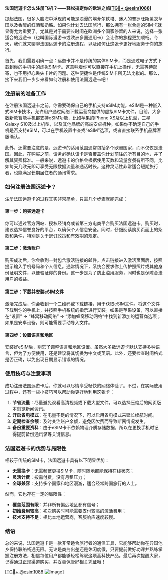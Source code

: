 **法国远遊卡怎么注册飞机？——轻松搞定你的欧洲之旅[[TG💪+ @esim1088](https://t.me/s/esim1088)]**

提起法国，很多人脑海中浮现的可能是浪漫的埃菲尔铁塔、迷人的普罗旺斯薰衣草田以及香醇的红酒和奶酪。如果你计划去法国旅行，那么拥有一张合适的SIM卡就显得尤为重要了。尤其是对于需要长时间在欧洲多个国家停留的人来说，选择一张适合的远遊卡（也叫国际漫游卡或欧洲多国通用卡）会让你的旅程更加顺畅。今天，我们就来聊聊法国远遊卡的注册流程，以及如何让这张卡更好地服务于你的旅行。

首先，我们需要明确一点：远遊卡并不是传统的实体SIM卡，而是通过电子方式下载到你的手机中的虚拟SIM卡。这意味着你可以直接在手机上操作，无需等待邮寄，也不用担心丢失卡片的问题。这种便捷性是传统SIM卡所无法比拟的。那么，接下来我们一步步来看如何注册和使用法国远遊卡吧！

### 注册前的准备工作

在注册法国远遊卡之前，你需要确保自己的手机支持eSIM功能。eSIM是一种嵌入式SIM卡技术，允许用户通过网络下载运营商提供的虚拟SIM卡文件。目前，大多数新款智能手机都支持eSIM功能，比如苹果的iPhone XS及以上机型，三星Galaxy S10及以上机型，以及其他品牌的高端安卓机种。如果你不确定自己的手机是否支持eSIM，可以在手机设置中查找“eSIM”选项，或者直接联系手机品牌客服确认。

此外，还需要注意的是，远遊卡的适用范围通常包括多个欧洲国家，而不仅仅是法国。因此，在购买之前，请务必确认该卡是否覆盖你计划前往的所有目的地，并了解其资费标准。一般来说，远遊卡的价格会根据使用天数和流量套餐有所不同，比如每天几欧元即可享受无限数据流量和通话时长。这种灵活性非常适合短期旅行者，也能满足长期居住者的通讯需求。

### 如何注册法国远遊卡？

注册法国远遊卡的过程其实非常简单，只需几个步骤就能完成：

#### 第一步：购买远遊卡
你可以通过官方网站、授权经销商或者第三方电商平台购买法国远遊卡。购买时，建议选择信誉良好的平台，以确保个人信息安全。同时，仔细阅读购买页面上的条款和条件，特别是关于退订政策和有效期的规定。

#### 第二步：激活账户
购买成功后，你会收到一封包含激活链接的邮件。点击链接进入激活页面后，按照提示输入手机号码和个人信息。通常情况下，系统会要求你上传护照照片或其他身份证明文件，以便验证你的身份。这一步是为了防止滥用服务，同时也是保障合法用户的权益。

#### 第三步：下载并安装eSIM文件
激活完成后，你会收到一个二维码或下载链接，用于获取eSIM文件。将这个文件下载到你的手机上，并按照手机系统的指示进行安装。如果是苹果设备，可以直接在“设置” -> “蜂窝移动网络” -> “添加蜂窝移动网络”中找到新添加的运营商选项；如果是安卓设备，则可能需要手动导入文件。

#### 第四步：设置语言和地区
安装好eSIM后，别忘了调整语言和地区设置。虽然大多数远遊卡默认支持多种语言，但为了方便使用，还是建议将其切换为中文或英语。此外，还要检查时间格式是否正确，以免出现日期显示错误的情况。

### 使用技巧与注意事项

成功注册法国远遊卡后，你就可以尽情享受畅快的网络体验了。不过，在实际使用过程中，还有一些小技巧可以帮助你更好地利用这张卡：

1. **节省流量**：尽量避免观看高清视频或下载大型文件，可以选择压缩后的网页版本浏览新闻资讯。
2. **开启省电模式**：在电量不足的情况下，可以启用省电模式来延长续航时间。
3. **定期检查余额**：及时关注账户余额，避免因欠费而导致断网情况发生。
4. **备份重要资料**：由于eSIM卡不依赖物理介质存储数据，所以在更换手机时记得提前备份通讯录等关键信息。

### 法国远遊卡的优势与局限性

相较于传统的SIM卡，法国远遊卡具有以下明显优势：
- **无需换卡**：无需频繁更换SIM卡，随时随地都能保持在线状态；
- **灵活计费**：按需付费，没有月租压力；
- **全球兼容**：支持多个国家和地区漫游，适合经常跨国旅行的人士。

然而，它也存在一定的局限性：
- **覆盖范围有限**：并非所有偏远地区都有信号；
- **初始费用较高**：初次购买时可能需要支付较高的激活费用；
- **技术支持不足**：相比本地运营商，客服响应速度较慢。

### 结语

总的来说，法国远遊卡是一款非常适合旅行者的通信工具，它能够帮助你在异国他乡保持联络畅通无阻。无论是商务出差还是休闲度假，只要提前做好功课并熟练掌握注册方法，相信每位用户都能够轻松驾驭这项高科技产品。最后再次提醒大家，记得通过正规渠道购买，并妥善保管好相关凭证哦！

[[TG💪+ @esim1088](https://t.me/s/esim1088) ![Image](https://i.postimg.cc/4NQfJmqS/Snipaste-2025-05-13-00-14-12.png)]